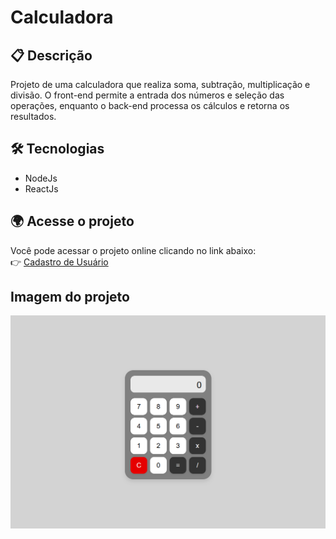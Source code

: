 # Calculadora

## 📋 Descrição

Projeto de uma calculadora que realiza soma, subtração, multiplicação e divisão. O front-end permite a entrada dos números e seleção das operações, enquanto o back-end processa os cálculos e retorna os resultados.

## 🛠️ Tecnologias

- NodeJs
- ReactJs

## 🌍 Acesse o projeto

Você pode acessar o projeto online clicando no link abaixo:  
👉  [Cadastro de Usuário](https://calculadora-9rzc.vercel.app)

## Imagem do projeto
   
![Screenshot do site](./frontEnd/src/assets/imagemSite.png)
